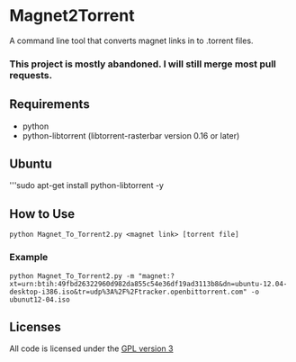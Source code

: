 # Magnet2Torrent

A command line tool that converts magnet links in to .torrent files.

### This project is mostly abandoned. I will still merge most pull requests.

## Requirements
* python
* python-libtorrent (libtorrent-rasterbar version 0.16 or later)

## Ubuntu
'''sudo apt-get install python-libtorrent -y

## How to Use
`python Magnet_To_Torrent2.py <magnet link> [torrent file]`

### Example
`python Magnet_To_Torrent2.py -m "magnet:?xt=urn:btih:49fbd26322960d982da855c54e36df19ad3113b8&dn=ubuntu-12.04-desktop-i386.iso&tr=udp%3A%2F%2Ftracker.openbittorrent.com" -o ubunut12-04.iso`

## Licenses
All code is licensed under the [GPL version 3](http://www.gnu.org/licenses/gpl.html)
